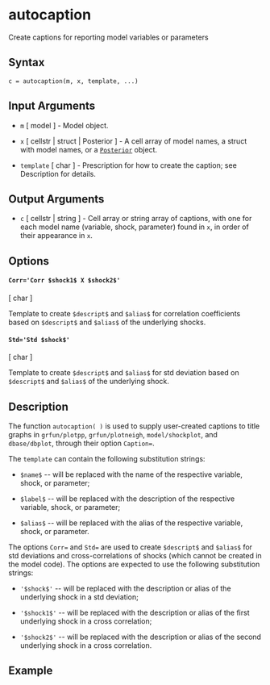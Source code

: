 # autocaption #
Create captions for reporting model variables or parameters
 
## Syntax ##
 
    c = autocaption(m, x, template, ...)
 
 
## Input Arguments ##
 
* `m` [ model ] - Model object.
 
* `x` [ cellstr | struct | Posterior ] - A cell array of model names, a
struct with model names, or a [`Posterior`](../posterior-objects/README.md)
object.
 
* `template` [ char ] - Prescription for how to create the caption; see
Description for details.
 
 
## Output Arguments ##
 
* `c` [ cellstr | string ] - Cell array or string array of captions, with
one for each model name (variable, shock, parameter) found in `x`, in
order of their appearance in `x`.
 
 
## Options ##
 
#### `Corr='Corr $shock1$ X $shock2$'`
[ char ] 
 
Template to create
`$descript$` and `$alias$` for correlation coefficients based on
`$descript$` and `$alias$` of the underlying shocks.
 
#### `Std='Std $shock$'`
[ char ] 
 
Template to create `$descript$` and
`$alias$` for std deviation based on `$descript$` and `$alias$` of the
underlying shock.
 
 
## Description ##
 
The function `autocaption( )` is used to supply user-created captions to
title graphs in `grfun/plotpp`, `grfun/plotneigh`, `model/shockplot`, 
and `dbase/dbplot`, through their option `Caption=`.
 
The `template` can contain the following substitution strings:
 
* `$name$` -- will be replaced with the name of the respective variable, 
shock, or parameter;
 
* `$label$` -- will be replaced with the description of the respective
variable, shock, or parameter;
 
* `$alias$` -- will be replaced with the alias of the respective
variable, shock, or parameter.
 
The options `Corr=` and `Std=` are used to create `$descript$`
and `$alias$` for std deviations and cross-correlations of shocks (which
cannot be created in the model code). The options are expected to use the
following substitution strings:
 
* `'$shock$'` -- will be replaced with the description or alias of the
underlying shock in a std deviation;
 
* `'$shock1$'` -- will be replaced with the description or alias of the
first underlying shock in a cross correlation;
 
* `'$shock2$'` -- will be replaced with the description or alias of the
second underlying shock in a cross correlation.
 
 
## Example ##

